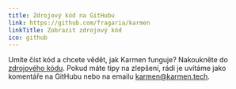 ```yaml
---
title: Zdrojový kód na GitHubu
link: https://github.com/fragaria/karmen
linkTitle: Zobrazit zdrojový kód
ico: github
---
```


Umíte číst kód a chcete vědět, jak Karmen funguje? Nakoukněte do [zdrojového kódu](https://github.com/fragaria/karmen). Pokud máte tipy na zlepšení, rádi je uvítáme jako komentáře na GitHubu nebo na emailu [karmen@karmen.tech](mailto:karmen@karmen.tech).
